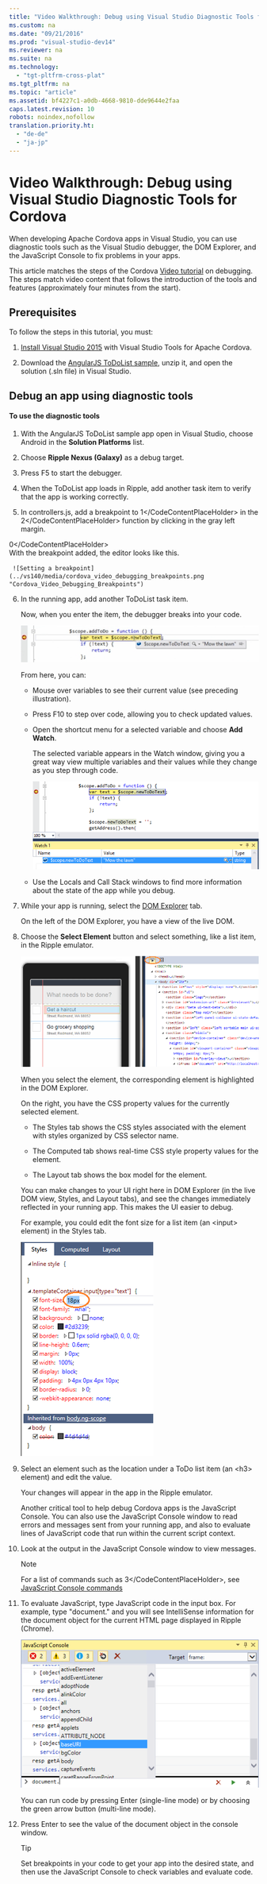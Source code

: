 ```yaml
---
title: "Video Walkthrough: Debug using Visual Studio Diagnostic Tools for Cordova"
ms.custom: na
ms.date: "09/21/2016"
ms.prod: "visual-studio-dev14"
ms.reviewer: na
ms.suite: na
ms.technology: 
  - "tgt-pltfrm-cross-plat"
ms.tgt_pltfrm: na
ms.topic: "article"
ms.assetid: bf4227c1-a0db-4668-9810-dde9644e2faa
caps.latest.revision: 10
robots: noindex,nofollow
translation.priority.ht: 
  - "de-de"
  - "ja-jp"
---
```

# Video Walkthrough: Debug using Visual Studio Diagnostic Tools for Cordova
When developing Apache Cordova apps in Visual Studio, you can use diagnostic tools such as the Visual Studio debugger, the DOM Explorer, and the JavaScript Console to fix problems in your apps.  
  
 This article matches the steps of the Cordova [Video tutorial](http://go.microsoft.com/fwlink/p/?LinkID=534729) on debugging. The steps match video content that follows the introduction of the tools and features (approximately four minutes from the start).  
  
## Prerequisites  
 To follow the steps in this tutorial, you must:  
  
1.  [Install Visual Studio 2015](http://go.microsoft.com/fwlink/p/?LinkId=397606) with Visual Studio Tools for Apache Cordova.  
  
2.  Download the [AngularJS ToDoList sample](http://go.microsoft.com/fwlink/?LinkID=398516), unzip it, and open the solution (.sln file) in Visual Studio.  
  
## Debug an app using diagnostic tools  
  
#### To use the diagnostic tools  
  
1.  With the AngularJS ToDoList sample app open in Visual Studio, choose Android in the **Solution Platforms** list.  
  
2.  Choose **Ripple Nexus (Galaxy)** as a debug target.  
  
3.  Press F5 to start the debugger.  
  
4.  When the ToDoList app loads in Ripple, add another task item to verify that the app is working correctly.  
  
5.  In controllers.js, add a breakpoint to <CodeContentPlaceHolder>1\</CodeContentPlaceHolder> in the <CodeContentPlaceHolder>2\</CodeContentPlaceHolder> function by clicking in the gray left margin.  
  
<CodeContentPlaceHolder>0\</CodeContentPlaceHolder>  
     With the breakpoint added, the editor looks like this.  
  
     ![Setting a breakpoint](../vs140/media/cordova_video_debugging_breakpoints.png "Cordova_Video_Debugging_Breakpoints")  
  
6.  In the running app, add another ToDoList task item.  
  
     Now, when you enter the item, the debugger breaks into your code.  
  
     ![Stepping over code](../vs140/media/cordova_video_debugging_stepover.png "Cordova_Video_Debugging_StepOver")  
  
     From here, you can:  
  
    -   Mouse over variables to see their current value (see preceding illustration).  
  
    -   Press F10 to step over code, allowing you to check updated values.  
  
    -   Open the shortcut menu for a selected variable and choose **Add Watch**.  
  
         The selected variable appears in the Watch window, giving you a great way view multiple variables and their values while they change as you step through code.  
  
         ![Using the Watch Window](../vs140/media/cordova_video_debugging_watch_window.png "Cordova_Video_Debugging_Watch_Window")  
  
    -   Use the Locals and Call Stack windows to find more information about the state of the app while you debug.  
  
7.  While your app is running, select the [DOM Explorer](http://msdn.microsoft.com/library/windows/apps/hh441474.aspx) tab.  
  
     On the left of the DOM Explorer, you have a view of the live DOM.  
  
8.  Choose the **Select Element** button and select something, like a list item, in the Ripple emulator.  
  
     ![Selecting an element from DOM Explorer](../vs140/media/cordova_video_debugging_dom_ex.png "Cordova_Video_Debugging_DOM_Ex")  
  
     When you select the element, the corresponding element is highlighted in the DOM Explorer.  
  
     On the right, you have the CSS property values for the currently selected element.  
  
    -   The Styles tab shows the CSS styles associated with the element with styles organized by CSS selector name.  
  
    -   The Computed tab shows real-time CSS style property values for the element.  
  
    -   The Layout tab shows the box model for the element.  
  
     You can make changes to your UI right here in DOM Explorer (in the live DOM view, Styles, and Layout tabs), and see the changes immediately reflected in your running app. This makes the UI easier to debug.  
  
     For example, you could edit the font size for a list item (an \<input> element) in the Styles tab.  
  
     ![Editings a value in the Styles tab](../vs140/media/cordova_videos_debugging_dom_ex_styles.png "Cordova_Videos_Debugging_DOM_Ex_Styles")  
  
9. Select an element such as the location under a ToDo list item (an \<h3> element) and edit the value.  
  
     Your changes will appear in the app in the Ripple emulator.  
  
     Another critical tool to help debug Cordova apps is the JavaScript Console. You can also use the JavaScript Console window to read errors and messages sent from your running app, and also to evaluate lines of JavaScript code that run within the current script context.  
  
10. Look at the output in the JavaScript Console window to view messages.  
  
    > [!NOTE]
    >  For a list of commands such as <CodeContentPlaceHolder>3\</CodeContentPlaceHolder>, see [JavaScript Console commands](http://msdn.microsoft.com/library/windows/apps/hh696634.aspx)  
  
11. To evaluate JavaScript, type JavaScript code in the input box. For example, type "document." and you will see IntelliSense information for the document object for the current HTML page displayed in Ripple (Chrome).  
  
     ![Using the JavaScript Console](../vs140/media/cordova_video_debugging_js_console.png "Cordova_Video_Debugging_JS_Console")  
  
     You can run code by pressing Enter (single-line mode) or by choosing the green arrow button (multi-line mode).  
  
12. Press Enter to see the value of the document object in the console window.  
  
    > [!TIP]
    >  Set breakpoints in your code to get your app into the desired state, and then use the JavaScript Console to check variables and evaluate code.